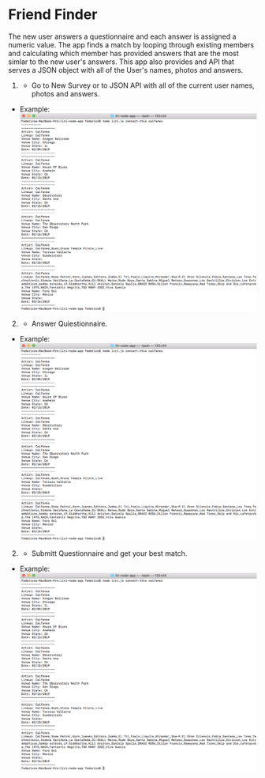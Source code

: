 # Friend Finder


The new user answers a questionnaire and each answer is assigned a numeric value. The app finds a match by looping through existing members and calculating which member has provided answers that are the most simlar to the new user's answers. This app also provides and API that serves a JSON object with all of the User's names, photos and answers. 


1.  * Go to New Survey or to JSON API with all of the current user names, photos and answers.
   
* Example:
![Results Image](https://github.com/fedevillalp/liri-node-app/blob/master/Images/concert-this.png)

2.  * Answer Quiestionnaire.
   
* Example:
![Results Image](https://github.com/fedevillalp/liri-node-app/blob/master/Images/concert-this.png)

2.  * Submitt Questionnaire and get your best match.
   
* Example:
![Results Image](https://github.com/fedevillalp/liri-node-app/blob/master/Images/concert-this.png)